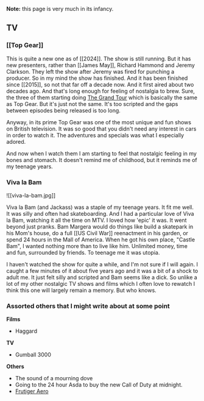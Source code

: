 **Note:** this page is very much in its infancy.
## TV

### [[Top Gear]]

This is quite a new one as of [[2024]]. The show is still running. But it has new presenters, rather than [[James May]], Richard Hammond and Jeremy Clarkson. They left the show after Jeremy was fired for punching a producer. So in my mind the show has finished. And it has been finished since [[2015]], so not that far off a decade now. And it first aired about two decades ago. And that's long enough for feeling of nostalgia to brew. Sure, the three of them starting doing [The Grand Tour](https://www.justwatch.com/uk/tv-series/the-grand-tour) which is basically the same as Top Gear. But it's just not the same. It's too scripted and the gaps between episodes being released is too long.

Anyway, in its prime Top Gear was one of the most unique and fun shows on British television. It was so good that you didn't need any interest in cars in order to watch it. The adventures and specials was what I especially adored.

And now when I watch them I am starting to feel that nostalgic feeling in my bones and stomach. It doesn't remind me of childhood, but it reminds me of my teenage years.

### Viva la Bam

![[viva-la-bam.jpg]]

Viva la Bam (and Jackass) was a staple of my teenage years. It fit me well. It was silly and often had skateboarding. And I had a particular love of Viva la Bam, watching it all the time on MTV. I loved how 'epic' it was. It went beyond just pranks. Bam Margera would do things like build a skatepark in his Mom's house, do a full [[US Civil War]] reenactment in his garden, or spend 24 hours in the Mall of America. When he got his own place, "Castle Bam", I wanted nothing more than to live like him. Unlimited money, time and fun, surrounded by friends. To teenage me it was utopia.

I haven't watched the show for quite a while, and I'm not sure if I will again. I caught a few minutes of it about five years ago and it was a bit of a shock to adult me. It just felt silly and scripted and Bam seems like a dick. So unlike a lot of my other nostalgic TV shows and films which I often love to rewatch I think this one will largely remain a memory. But who knows.

### Assorted others that I might write about at some point

**Films**
- Haggard

**TV**
- Gumball 3000

**Others**
- The sound of a mourning dove
- Going to the 24 hour Asda to buy the new Call of Duty at midnight.
- [Frutiger Aero](https://www.theguardian.com/fashion/2023/dec/14/frutiger-aero-the-windows-screen-saver-design-trend-taking-tiktok-by-storm)